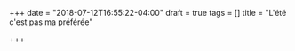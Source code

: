 +++
date = "2018-07-12T16:55:22-04:00"
draft = true
tags = []
title = "L'été c'est pas ma préférée"

+++
